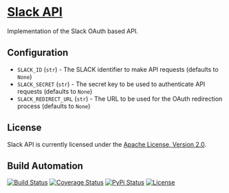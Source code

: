# [Slack API](http://slack-api.hive.pt)

Implementation of the Slack OAuth based API.

## Configuration

* `SLACK_ID` (`str`) - The SLACK identifier to make API requests (defaults to `None`)
* `SLACK_SECRET` (`str`) - The secret key to be used to authenticate API requests (defaults to `None`)
* `SLACK_REDIRECT_URL` (`str`) - The URL to be used for the OAuth redirection process (defaults to `None`)

## License

Slack API is currently licensed under the [Apache License, Version 2.0](http://www.apache.org/licenses/).

## Build Automation

[![Build Status](https://travis-ci.org/hivesolutions/slack_api.svg?branch=master)](https://travis-ci.org/hivesolutions/slack_api)
[![Coverage Status](https://coveralls.io/repos/hivesolutions/slack_api/badge.svg?branch=master)](https://coveralls.io/r/hivesolutions/slack_api?branch=master)
[![PyPi Status](https://img.shields.io/pypi/v/slack_api.svg)](https://pypi.python.org/pypi/slack_api)
[![License](https://img.shields.io/badge/license-Apache%202.0-blue.svg)](https://www.apache.org/licenses/)
